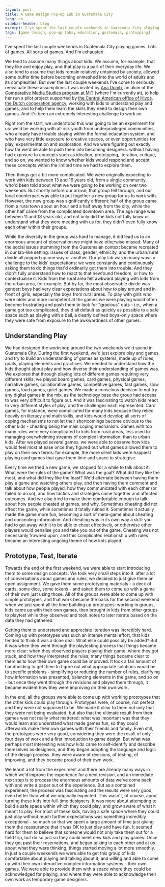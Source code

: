 ```yaml
---
layout: post
title: A Game Design Pop-Up Lab in Guatemala City
lang: en
sidebar-header: blog
excerpt: I've spent the last couple weekends in Guatemala City playing games. Lots of games. All sorts of games. And I'm exhausted.
tags: [game design, pop-up labs, education, guatemala, protoyping]
---
```

I've spent the last couple weekends in Guatemala City playing games. Lots of games. All sorts of games. And I'm exhausted.

We tend to assume many things about kids. We assume, for example, that they like and enjoy play, and that play is a part of their everyday life. We also tend to assume that kids remain relatively untainted by society, allowed some buffer time before becoming enmeshed into the world of adults and its complexities. But over the last couple weekends I've come to seriously reevaluate these assumptions. I was invited by [Ana Domb](http://yo.anadk.com/), an alum of the [Comparative Media Studies program at MIT](http://cmsw.mit.edu) (where I'm currently at), to help her run a pilot project supported by [the Central American office of Hivos, the Dutch cooperation agency](http://central-america.hivos.org/), working with kids to understand play and games, and to help them learn the skills they need to design their own games. And it's been an extremely interesting challenge to work on.

Right rom the start, we understood this was going to be an experiment for us: we'd be working with at-risk youth from underprivileged communities, who already have trouble staying within the formal education system, and who have very little exposure to creative spaces, or even opportunities for play, experimentation and exploration. And we were figuring out exactly how far we'd be able to push them into becoming designers: without having had exposure to concepts such as ideation, prototyping, iteration, critique, and so on, we wanted to know whether kids would respond and accept these concepts within the limited time we had to explore them.

Then things got a bit more complicated. We were originally expecting to work with kids between 13 and 16 years old, from a single community, who'd been told about what we were going to be working on over two weekends. But shortly before our arrival, that group fell through, and our local counterpart was able to put together a new group for us to work with. However, the new group was significantly different: half of the group came from a rural town about an hour and a half away from the city, while the other half came from the complicated downtown area. The age range was between 11 and 18 years old, and not only did the kids not fully know or understand what they were meeting with us for, they didn't even fully know each other within their groups.

While the diversity in the group was hard to manage, it did lead us to an enormous amount of observation we might have otherwise missed. Many of the social issues stemming from the Guatemalan context became recreated in our lab-like setting: issues of class, gender, ethnicity, and the urban/rural divide all popped up one way or another. Our play lab was in many ways a challenge to the kids' expectations: we were constantly and continuously asking them to do things that'd ordinarily got them into trouble. And they didn't fully understand how to react to that newfound freedom, or how to contextualise it. Kids from the rural area felt awkward playing with kids from the urban area, for example. But by far, the most observable divide was gender: boys had very clear expectations about how to play around and in front of girls, especially the boys from rural areas. To play with girls who were older and more competent at the games we were playing would often become frustrating and push them to look for "gracious" outs - i.e., when a game got too complicated, they'd all default as quickly as possible to a safe space such as playing with a ball, a clearly defined boys-only space where they were safe from exposure to the awkwardness of other games.

Understanding Play
------------------

We had designed the workshop around the two weekends we'd spend in Guatemala City. During the first weekend, we'd just explore play and games, and try to build an understanding of games as systems, made up of rules, goals, playing elements and practices. We needed to understand how the kids thought about play and how diverse their understanding of games was. We explored that through playing lots of different games requiring very different skills: we played board games, card games, physical games, narrative games, collaborative games, competitive games, fast games, slow games, loud games, quiet games. We made a conscious decision to not try any digital games in the mix, as the technology base the group had access to was very difficult to figure out. And it was fascinating to watch kids react to very different styles of play, and the challenges each represented. Card games, for instance, were complicated for many kids because they relied heavily on literacy and math skills, and kids would develop all sorts of coping mechanisms to not let their shortcomings become obvious to the other kids - cheating being the main coping mechanism. Games with too many rules were very complicated to kids from rural areas, less used to managing overwhelming streams of complex information, than to urban kids. After we played several games, we were able to observe how kids would feel most at ease once they figured out what games allowed them to play on their own terms: for example, the more silent kids were happiest playing card games that gave them time and space to strategise. 

Every time we tried a new game, we stopped for a while to talk about it. What were the rules of the game? What was the goal? What did they like the most, and what did they like the least? We'd alternate between having them play a game and watching others play, and then having them comment and talk about how people played, how they communicated with each other (or failed to do so), and how tactics and strategies came together and affected outcomes. And we also tried to make them comfortable enough to talk about how people cheated at games, and why. Sometimes cheating did not affect the game, while sometimes it totally ruined it. Sometimes it actually made the game more fun, becoming a sort of meta-game about cheating and concealing information. And cheating was in its own way a skill: you had to get away with it to be able to cheat effectively, or otherwise other players would penalise you and take you out of the game. Cheating was not necessarily frowned upon, and this complicated relationship with rules became an interesting ongoing theme of how kids played. 

Prototype, Test, Iterate
------------------------

Towards the end of the first weekend, we were able to start introducing them to some design concepts. We took very small steps into it: after a lot of conversations about games and rules, we decided to just give them an open assignment. We gave them some prototyping materials - a deck of cards, some dice, some tokens - and asked them to come up with a game of their own just using those. All of the groups were able to come up with simple prototypes, and that work became the basis for the second weekend when we just spent all the time building up prototypes: working in groups, kids came up with their own games, then brought in kids from other groups to playtest while they observed and took notes to later iterate based on the data they had gathered. 

Getting them to understand and appreciate iteration was incredibly hard. Coming up with prototypes was such an intense mental effort, that kids tended to think it was a done deal. What else could possibly be added? But it was when they went through the playtesting process that things became more clear: when they observed players playing their game, where they got stuck, and how they interpreted the rules, many things became clear to them as to how their own game could be improved. It took a fair amount of handholding to get them to figure out what appropriate solutions would be to specific problems - simplifying or reducing the number of rules, clarifying how information was presented, balancing elements in the game, and so on - but once they went through the revisions and played them through, it became evident how they were improving on their own work.

In the end, all the groups were able to come up with working prototypes that the other kids could play through. Prototypes were, of course, not perfect, and they were not supposed to be. We made it clear to them not only that they were not being evaluated, but also that the ultimate result from their games was not really what mattered: what was important was that they would learn and understand what made games fun, so they could afterwards make their own games with their friends and family. Even still, the prototypes were very good, considering they were the result of only four days of work and a first introduction to game design. But what was perhaps most interesting was how kids came to self-identify and describe themselves as designers, and they began adopting the language and logic of the design process: they were aware of revisions, of testing, of improving, and they became proud of their own work.

We learnt a lot from the experiment and there are already many ways in which we'd improve the experience for a next revision, and an immediate next step is to process the enormous amounts of data we've come back with and write a paper out of the experience. But as a contained experiment, the process was fascinating and the results were very good, even better than what we originally expected. This wasn't, of course, about turning these kids into full-time designers. It was more about attempting to build a safe space within which they could play, and grow aware of what it meant to play. For most of these kids, having a safe space where they could just play without much further expectations was something incredibly exceptional - so much so that we spent a large amount of time just giving them the reassurance that it was OK to just play and have fun. It seemed hard for them to believe that someone would not only take them out for a field trip, but do so just so they could meet new kids and play games. Once they got past their reservations, and began talking to each other and at us about what they were thinking, things started moving a lot more smoothly. In just a couple weekends we were able to get this group of kids comfortable about playing and talking about it, and willing and able to come up with their own interactive complex information systems - their own games. We were able to provide them with a space where they could be acknowledged for playing, and where they were able to acknowledge their own work as temporary game designers.